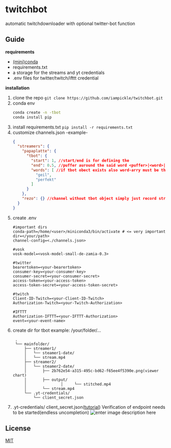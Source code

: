 # twitchbot

automatic twitchdownloader with optional twitter-bot function

## Guide

**requirements**

- [(mini)conda](https://docs.conda.io/en/latest/miniconda.html)
- requirements.txt
- a storage for the streams and yt credentials
- .env files for twitter/twitch/ifttt credential

**installation**

1. clone the repo
   `git clone https://github.com/iampickle/twitchbot.git`
2. conda env
   ```bash
   conda create -n -tbot
   conda install pip
   ```
3. install requirements.txt
   `pip install -r requirements.txt`
4. customize channels.json
   -example-
   ```json
   {
     "streamers": {
       "papaplatte": {
         "tbot": {
           "start": 1, //start/end is for defining the 
           "end": 0.5, //puffer auround the said word <puffer>|<word>|<puffer>
           "words": [ //if tbot obect exists also word-arry must be there
             "geil",
             "perfekt"
           ]
         }
       },
       "rezo": {} //channel without tbot object simply just record streams
     }
   }
   ```
5. create .env
   ```env
   #important dirs
   conda-path=/home/<user>/miniconda3/bin/activate # <= very important
   dir=</your/path>
   channel-config=<./channels.json>

   #vosk
   vosk-model=<vosk-model-small-de-zamia-0.3>

   #twitter
   bearertoken=<your-bearertoken>
   consumer-key=<your-consumer-key>
   consumer-secret=<your-consumer-secret>
   access-token=<your-access-token>
   access-token-secret=<your-access-token-secret>

   #twitch
   Client-ID-Twitch=<your-Client-ID-Twitch>
   Authorization-Twitch=<your-Twitch-Authorization>

   #IFTTT
   Authorization-IFTTT=<your-IFTTT-Authorization>
   event=<your-event-name>
   ```
6. create dir for tbot
   example: /your/folder/...
   ```tree
    .
    └── mainfolder/ 
   		├── streamer1/ 
   		│ 	└── steamer1-date/ 
   		│ 	└── stream.mp4 
   		├── streamer2/
   		│	└── steamer2-date/ 
   		│		├── 2b762e54-a315-495c-bd62-f65ee4f5390e.png(viewer chart) 
   		│		├── output/
   		│               │     └── stitched.mp4 
   		│ 		└── stream.mp4 
   		└── .yt-credentials/ 
   			└── client_secret.json
   ```
7. .yt-credentials/
   client_secret.json([tutorial](https://developers.google.com/youtube/v3/guides/authentication?hl=de))
   Verification of endpoint needs to be started(endless uncompletion)
   ![enter image description here](https://i.imgur.com/TKsc7DA.png)

## License

[MIT](https://choosealicense.com/licenses/mit/)
